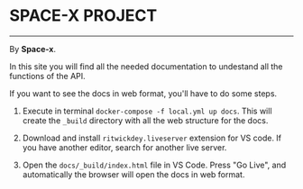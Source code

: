 # SPACE-X PROJECT
---

By **Space-x**.

In this site you will find all the needed documentation to undestand all the functions of the API.


If you want to see the docs in web format, you'll have to do some steps.

1. Execute in terminal `docker-compose -f local.yml up docs`. This will create the `_build` directory with all the web structure for the docs.

2. Download and install `ritwickdey.liveserver` extension for VS code. If you have another editor, search for another live server.

3. Open the `docs/_build/index.html` file in VS Code. Press "Go Live", and automatically the browser will open the docs in web format.
